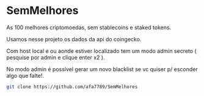 # SemMelhores

As 100 melhores criptomoedas, sem stablecoins e staked tokens.

Usamos nesse projeto os dados da api do coingecko.

Com host local e ou aonde estiver localizado tem um modo admin secreto ( pesquise por admin e clique enter x2 ).

No modo admin é possível gerar um novo blacklist se vc quiser p/ esconder algo que falte!.

```bash
git clone https://github.com/afa7789/SemMelhores
```

